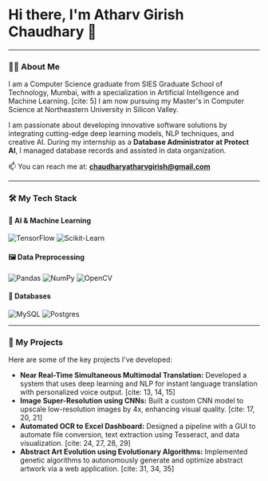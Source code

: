 # Hi there, I'm Atharv Girish Chaudhary 👋

---

### 👨‍💻 About Me

I am a Computer Science graduate from SIES Graduate School of Technology, Mumbai, with a specialization in Artificial Intelligence and Machine Learning. [cite: 5] I am now pursuing my Master's in Computer Science at Northeastern University in Silicon Valley.

I am passionate about developing innovative software solutions by integrating cutting-edge deep learning models, NLP techniques, and creative AI. During my internship as a **Database Administrator at Protect AI**, I managed database records and assisted in data organization. 

📫 You can reach me at: **chaudharyatharvgirish@gmail.com** 

---

### 🛠️ My Tech Stack

#### 🧠 AI & Machine Learning
![TensorFlow](https://img.shields.io/badge/TensorFlow-%23FF6F00.svg?style=for-the-badge&logo=TensorFlow&logoColor=white)
![Scikit-Learn](https://img.shields.io/badge/scikit--learn-%23F7931E.svg?style=for-the-badge&logo=scikit-learn&logoColor=white)

#### 🖼️ Data Preprocessing
![Pandas](https://img.shields.io/badge/pandas-%23150458.svg?style=for-the-badge&logo=pandas&logoColor=white)
![NumPy](https://img.shields.io/badge/numpy-%23013243.svg?style=for-the-badge&logo=numpy&logoColor=white)
![OpenCV](https://img.shields.io/badge/OpenCV-272822?style=for-the-badge&logo=OpenCV&logoColor=white)

#### 💾 Databases
![MySQL](https://img.shields.io/badge/mysql-%2300f.svg?style=for-the-badge&logo=mysql&logoColor=white)
![Postgres](https://img.shields.io/badge/postgres-%23316192.svg?style=for-the-badge&logo=postgresql&logoColor=white)

---

### 🚀 My Projects

Here are some of the key projects I've developed:

-   **Near Real-Time Simultaneous Multimodal Translation:** Developed a system that uses deep learning and NLP for instant language translation with personalized voice output. [cite: 13, 14, 15]
-   **Image Super-Resolution using CNNs:** Built a custom CNN model to upscale low-resolution images by 4x, enhancing visual quality. [cite: 17, 20, 21]
-   **Automated OCR to Excel Dashboard:** Designed a pipeline with a GUI to automate file conversion, text extraction using Tesseract, and data visualization. [cite: 24, 27, 28, 29]
-   **Abstract Art Evolution using Evolutionary Algorithms:** Implemented genetic algorithms to autonomously generate and optimize abstract artwork via a web application. [cite: 31, 34, 35]
